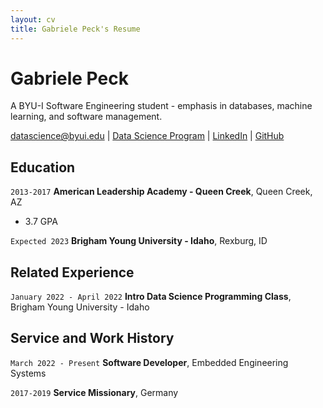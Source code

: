 ```yaml
---
layout: cv
title: Gabriele Peck's Resume
---
```

# Gabriele Peck
A BYU-I Software Engineering student - emphasis in databases, machine learning, and software management.

<div id="webaddress">
<a href="datascience@byui.edu">datascience@byui.edu</a>
| <a href="https://byuidatascience.github.io/development.html">Data Science Program</a>
| <a href="https://www.linkedin.com/in/gabriele-peck-b86716202/">LinkedIn</a>
| <a href="https://github.com/symbolisticism">GitHub</a>
</div>

<!-- https://www.monique.tech/the-art-of-markdown -->

## Education

`2013-2017`
__American Leadership Academy - Queen Creek__, Queen Creek, AZ

- 3.7 GPA

`Expected 2023`
__Brigham Young University - Idaho__, Rexburg, ID

<!-- - 4.0 Major GPA -->


## Related Experience

`January 2022 - April 2022`
__Intro Data Science Programming Class__, Brigham Young University - Idaho


## Service and Work History

`March 2022 - Present`
__Software Developer__, Embedded Engineering Systems

`2017-2019`
__Service Missionary__, Germany



<!-- ### Footer

Last updated: May 2013 -->


